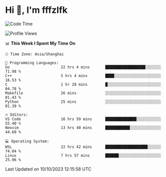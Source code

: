 # Hi 👋, I'm fffzlfk

<!--START_SECTION:waka-->
![Code Time](http://img.shields.io/badge/Code%20Time-503%20hrs%2055%20mins-blue)

![Profile Views](http://img.shields.io/badge/Profile%20Views-0-blue)

📊 **This Week I Spent My Time On** 

```text
🕑︎ Time Zone: Asia/Shanghai

💬 Programming Languages: 
Go                       22 hrs 4 mins       ██████████████████░░░░░░░   71.98 % 
C++                      5 hrs 4 mins        ████░░░░░░░░░░░░░░░░░░░░░   16.53 % 
C                        1 hr 28 mins        █░░░░░░░░░░░░░░░░░░░░░░░░   04.78 % 
Makefile                 26 mins             ░░░░░░░░░░░░░░░░░░░░░░░░░   01.43 % 
Python                   25 mins             ░░░░░░░░░░░░░░░░░░░░░░░░░   01.39 % 

🔥 Editors: 
VS Code                  16 hrs 59 mins      ██████████████░░░░░░░░░░░   55.40 % 
Neovim                   13 hrs 40 mins      ███████████░░░░░░░░░░░░░░   44.60 % 

💻 Operating System: 
WSL                      22 hrs 42 mins      ███████████████████░░░░░░   74.04 % 
Linux                    7 hrs 57 mins       ██████░░░░░░░░░░░░░░░░░░░   25.96 % 
```


 Last Updated on 10/10/2023 12:15:58 UTC
<!--END_SECTION:waka-->
